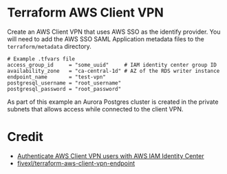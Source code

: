# Terraform AWS Client VPN
Create an AWS Client VPN that uses AWS SSO as the identify provider.  You will need to add the AWS SSO SAML Application metadata files to the `terraform/metadata` directory.

```hcl
# Example .tfvars file
access_group_id     = "some_uuid"     # IAM identity center group ID
availability_zone   = "ca-central-1d" # AZ of the RDS writer instance
endpoint_name       = "test-vpn"
postgresql_username = "root_username"
postgresql_password = "root_password"
```

As part of this example an Aurora Postgres cluster is created in the private subnets that allows access while connected to the client VPN.

# Credit
- [Authenticate AWS Client VPN users with AWS IAM Identity Center](https://aws.amazon.com/blogs/security/authenticate-aws-client-vpn-users-with-aws-single-sign-on/)
- [fivexl/terraform-aws-client-vpn-endpoint](https://github.com/fivexl/terraform-aws-client-vpn-endpoint)
